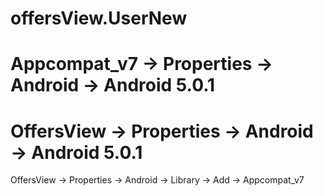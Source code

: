 offersView.UserNew
==================

Appcompat_v7 -> Properties -> Android -> Android 5.0.1 
======================================================
OffersView -> Properties -> Android -> Android 5.0.1
======================================================
OffersView -> Properties -> Android -> Library -> Add -> Appcompat_v7
